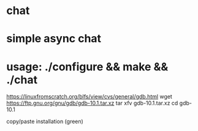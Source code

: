 # chat
# simple async chat
# usage: ./configure && make && ./chat

https://linuxfromscratch.org/blfs/view/cvs/general/gdb.html
wget https://ftp.gnu.org/gnu/gdb/gdb-10.1.tar.xz
tar xfv gdb-10.1.tar.xz
cd gdb-10.1

copy/paste   installation  (green) 
